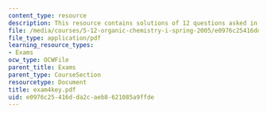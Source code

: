 ```yaml
---
content_type: resource
description: This resource contains solutions of 12 questions asked in exam 4.
file: /media/courses/5-12-organic-chemistry-i-spring-2005/e0976c25416dda2caeb8621085a9ffde_exam4key.pdf
file_type: application/pdf
learning_resource_types:
- Exams
ocw_type: OCWFile
parent_title: Exams
parent_type: CourseSection
resourcetype: Document
title: exam4key.pdf
uid: e0976c25-416d-da2c-aeb8-621085a9ffde
---
```

